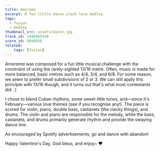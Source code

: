 ```yaml
---
title: Amorama
excerpt: A fun little dance slash love medley.
tags:
  - fusion
  - medley
thumbnail_src: assets/dance.jpg
track_id: 1446465430
score_id: 9848956
related:
    tags: [fusion]
---
```


_Amorama_ was composed for a fun little musical challenge with the constraint of using the rarely-sighted 13/16 metre. Often, music is made for more balanced, basic metres such as 4/4, 3/4, and 6/8. For some reason, we seem to prefer small subdivisions of 2 or 3. We can still apply this principle with 13/16 though, and it turns out that's what most contestants did. :)

I chose to blend Cuban rhythms, some sweet little tunes, and—since it's February—various love themes (see if you recognise any!). The piece is scored for violin, piano, double bass, castanets (the clacky things), and drums. The violin and piano are responsible for the melody, while the bass, castanets, and drums primarily generate rhythm and provide the swaying dance line.

As encouraged by Spotify advertisements, go and dance with abandon!

Happy Valentine's Day, God bless, and enjoy~ ❤️
